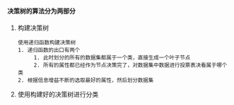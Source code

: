 #### 决策树的算法分为两部分
1. 构建决策树

       使用递归函数构建决策树
       1. 递归函数的出口有两个
            1. 此时划分的所有的数据集都属于一个类，直接生成一个叶子节点
            2. 所有的属性都已经作为节点决策完了，对数据集中数据进行投票表决看属于哪个类  
       2. 根据信息增益不断的选取最好的属性，然后划分数据集
    
2. 使用构建好的决策树进行分类